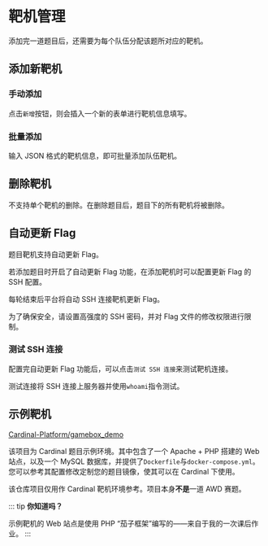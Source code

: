 # 靶机管理

添加完一道题目后，还需要为每个队伍分配该题所对应的靶机。

## 添加新靶机
### 手动添加
点击`新增`按钮，则会插入一个新的表单进行靶机信息填写。

### 批量添加
输入 JSON 格式的靶机信息，即可批量添加队伍靶机。

## 删除靶机
不支持单个靶机的删除。在删除题目后，题目下的所有靶机将被删除。

## 自动更新 Flag <Badge text="Beta" type="warning"/>
题目靶机支持自动更新 Flag。

若添加题目时开启了自动更新 Flag 功能，在添加靶机时可以配置更新 Flag 的 SSH 配置。

每轮结束后平台将自动 SSH 连接靶机更新 Flag。

为了确保安全，请设置高强度的 SSH 密码，并对 Flag 文件的修改权限进行限制。

### 测试 SSH 连接
配置完自动更新 Flag 功能后，可以点击`测试 SSH 连接`来测试靶机连接。

测试连接将 SSH 连接上服务器并使用`whoami`指令测试。

## 示例靶机

[Cardinal-Platform/gamebox_demo](https://github.com/Cardinal-Platform/gamebox_demo)

该项目为 Cardinal 题目示例环境。其中包含了一个 Apache + PHP 搭建的 Web 站点，以及一个 MySQL 数据库，并提供了`Dockerfile`与`docker-compose.yml`。您可以参考其配置修改定制您的题目镜像，使其可以在 Cardinal 下使用。

该仓库项目仅用作 Cardinal 靶机环境参考。项目本身**不是**一道 AWD 赛题。

::: tip
**你知道吗？**

示例靶机的 Web 站点是使用 PHP “茄子框架”编写的——来自于我的一次课后作业。
:::
